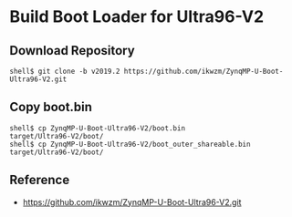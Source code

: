 Build Boot Loader for Ultra96-V2
====================================================================================

## Download Repository

```console
shell$ git clone -b v2019.2 https://github.com/ikwzm/ZynqMP-U-Boot-Ultra96-V2.git
```

## Copy boot.bin

```
shell$ cp ZynqMP-U-Boot-Ultra96-V2/boot.bin                 target/Ultra96-V2/boot/
shell$ cp ZynqMP-U-Boot-Ultra96-V2/boot_outer_shareable.bin target/Ultra96-V2/boot/
```

## Reference

* https://github.com/ikwzm/ZynqMP-U-Boot-Ultra96-V2.git

